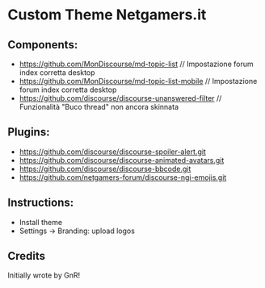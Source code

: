 # Custom Theme Netgamers.it

## Components:

- https://github.com/MonDiscourse/md-topic-list // Impostazione forum index corretta desktop
- https://github.com/MonDiscourse/md-topic-list-mobile // Impostazione forum index corretta desktop
- https://github.com/discourse/discourse-unanswered-filter // Funzionalità "Buco thread" non ancora skinnata

## Plugins:

- https://github.com/discourse/discourse-spoiler-alert.git
- https://github.com/discourse/discourse-animated-avatars.git
- https://github.com/discourse/discourse-bbcode.git
- https://github.com/netgamers-forum/discourse-ngi-emojis.git

## Instructions:

- Install theme
- Settings -> Branding: upload logos


## Credits

Initially wrote by GnR!
